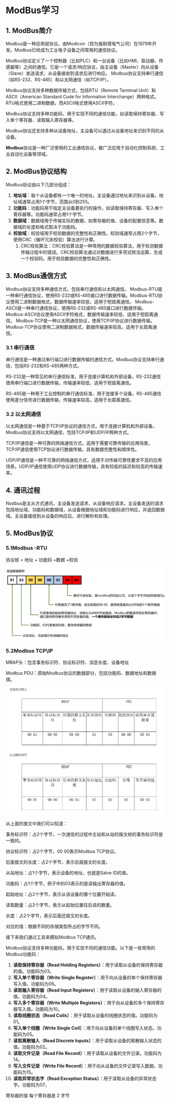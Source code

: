 # ModBus学习

## 1. ModBus简介

Modbus是一种应用层协议，由Modicon（现为施耐德电气公司）在1979年开发。Modbus已经成为工业电子设备之间常用的通信协议。

Modbus协议定义了一个控制器（比如PLC）和一台设备（比如HMI、驱动器、传感器等）之间的通信。它是一个请求/响应协议，由主设备（Master）向从设备（Slave）发送请求，从设备接收到请求后进行响应。
Modbus协议支持串行通信（如RS-232、RS-485）和以太网通信（如TCP/IP）。

Modbus协议支持多种数据传输方式，包括RTU（Remote Terminal Unit）和ASCII（American Standard Code for Information Interchange）两种格式。RTU格式使用二进制数据，而ASCII格式使用ASCII字符。

Modbus协议支持多种功能码，用于实现不同的通信功能，如读取保持寄存器、写入单个寄存器、读取输入寄存器等。

Modbus协议还支持多种从设备地址，主设备可以通过从设备地址来识别不同的从设备。

**Modbus**协议是一种广泛使用的工业通信协议，被广泛应用于自动化控制系统、工业自动化设备等领域。

## 2. ModBus协议结构

Modbus协议由以下几部分组成：

1. **地址域**：每个从设备都有一个唯一的地址，主设备通过地址来识别从设备。地址域通常占用1个字节，范围从0到255。
2. **功能码**：功能码用于指定主设备要执行的操作，如读取保持寄存器、写入单个寄存器等。功能码通常占用1个字节。
3. **数据域**：数据域用于传输实际的数据，如寄存器的值、设备的配置信息等。数据域的长度和格式取决于功能码。
4. **校验域**：校验域用于校验数据的完整性和正确性。校验域通常占用2个字节，使用CRC（循环冗余校验）算法进行计算。
   1. CRC校验算法：CRC校验算法是一种常用的数据校验算法，用于检测数据传输过程中的错误。CRC校验算法通过对数据进行多项式除法运算，生成一个校验码，用于校验数据的完整性和正确性。

## 3. ModBus通信方式
Modbus协议支持多种通信方式，包括串行通信和以太网通信。
Modbus-RTU是一种串行通信协议，使用RS-232或RS-485接口进行数据传输。Modbus-RTU协议使用二进制数据格式，数据传输速率较低，适用于短距离通信。
Modbus-ASCII是一种串行通信协议，使用RS-232或RS-485接口进行数据传输。Modbus-ASCII协议使用ASCII字符格式，数据传输速率较低，适用于短距离通信。
Modbus-TCP是一种以太网通信协议，使用TCP/IP协议进行数据传输。Modbus-TCP协议使用二进制数据格式，数据传输速率较高，适用于长距离通信。

### 3.1 串行通信

串行通信是一种通过串行端口进行数据传输的通信方式。Modbus协议支持串行通信，包括RS-232和RS-485两种方式。

RS-232是一种常见的串行通信标准，用于连接计算机和外部设备。RS-232通信使用串行端口进行数据传输，传输速率较低，适用于短距离通信。

RS-485是一种用于工业控制的串行通信标准，用于连接多个设备。RS-485通信使用差分信号进行数据传输，传输速率较高，适用于长距离通信。
### 3.2 以太网通信

以太网通信是一种基于TCP/IP协议的通信方式，用于连接计算机和外部设备。Modbus协议支持以太网通信，包括TCP/IP和UDP/IP两种方式。

TCP/IP通信是一种可靠的网络通信方式，适用于需要可靠传输的应用场景。TCP/IP通信使用TCP协议进行数据传输，具有数据完整性和顺序性。

UDP/IP通信是一种不可靠的网络通信方式，适用于对传输可靠性要求不高的应用场景。UDP/IP通信使用UDP协议进行数据传输，具有较低的延迟和较高的传输速率。
## 4. 通讯过程
 Nodbus是主从方式通讯，主设备发送请求，从设备响应请求。主设备发送的请求包括地址域、功能码和数据域，从设备根据地址域和功能码进行响应，并返回数据域。主设备接收到从设备的响应后，进行解析和处理。

## 5. ModBus协议

### 5.1Modbus -RTU
协议帧 = 地址 + 功能码 +数据 +校验

![alt text](image.png)


### 5.2Modbus TCP\IP

MBAP头：包含事务标识符、协议标识符、消息长度、设备地址

Modbus PDU：原始Modbus协议的数据部分，包括功能码、数据地址和数据值。

![alt text](image-1.png)

从上面的报文中我们可以知道：

事务标识符：占2个字节，一次通信的过程中主站和从站的报文帧的事务标识符是一致的。

协议标识符：占2个字节，00 00表示Modbus TCP协议。

后面报文的长度：占2个字节，表示后面报文的长度。

从站地址：占1个字节，表示设备的地址，也就是Salve ID的值。

功能码：占1个字节，例子中的03表示的是读输出寄存器的值。

起始地址：占2个字节，表示从该设备的哪个位置开始读。

读取数量：占2个字节，表示从起始位置往后读的数量。

长度：占2个字节，表示后面还报文的长度。

对应的值：根据不同的存储类型所占的字节不同。

接下来我们通过工具来模拟Modbus TCP通讯。


Modbus协议支持多种功能码，用于实现不同的通信功能。以下是一些常用的Modbus功能码：

1. **读取保持寄存器（Read Holding Registers）**：用于读取从设备的保持寄存器的值。功能码为03。
2. **写入单个寄存器（Write Single Register）**：用于向从设备的单个保持寄存器写入值。功能码为06。
3. **读取输入寄存器（Read Input Registers）**：用于读取从设备的输入寄存器的值。功能码为04。
4. **写入多个寄存器（Write Multiple Registers）**：用于向从设备的多个保持寄存器写入值。功能码为10。
5. **读取线圈状态（Read Coils）**：用于读取从设备的线圈状态的值。功能码为01。
6. **写入单个线圈（Write Single Coil）**：用于向从设备的单个线圈写入状态。功能码为05。
7. **读取离散输入（Read Discrete Inputs）**：用于读取从设备的离散输入状态的值。功能码为02。
8. **读取文件记录（Read File Record）**：用于读取从设备的文件记录。功能码为14。
9. **写入文件记录（Write File Record）**：用于向从设备的文件记录写入数据。功能码为15。
10. **读取异常状态字（Read Exception Status）**：用于读取从设备的异常状态字。功能码为07。


寄存器的值
每个寄存器是 2 字节